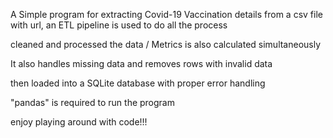 A Simple program for extracting Covid-19 Vaccination details from a csv file with url, an ETL pipeline is used to do all the process

cleaned and processed the data / Metrics is also calculated simultaneously

It also handles missing data and removes rows with invalid data

then loaded into a SQLite database with proper error handling

"pandas" is required to run the program

enjoy playing around with code!!!